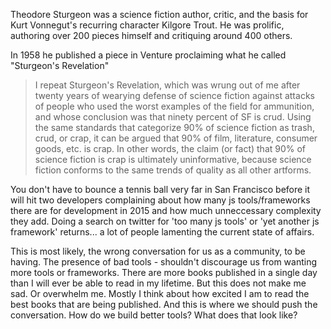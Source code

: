 Theodore Sturgeon was a science fiction author, critic, and the basis for Kurt Vonnegut's recurring character Kilgore Trout. He was prolific, authoring over 200 pieces himself and critiquing around 400 others.

In 1958 he published a piece in Venture proclaiming what he called "Sturgeon's Revelation"

> I repeat Sturgeon's Revelation, which was wrung out of me after twenty years of wearying defense of science fiction against attacks of people who used the worst examples of the field for ammunition, and whose conclusion was that ninety percent of SF is crud. Using the same standards that categorize 90% of science fiction as trash, crud, or crap, it can be argued that 90% of film, literature, consumer goods, etc. is crap. In other words, the claim (or fact) that 90% of science fiction is crap is ultimately uninformative, because science fiction conforms to the same trends of quality as all other artforms.

You don't have to bounce a tennis ball very far in San Francisco before it will hit two developers complaining about how many js tools/frameworks there are for development in 2015 and how much unneccessary complexity they add. Doing a search on twitter for 'too many js tools' or 'yet another js framework' returns... a lot of people lamenting the current state of affairs.

This is most likely, the wrong conversation for us as a community, to be having. The presence of bad tools - shouldn't discourage us from wanting more tools or frameworks. There are more books published in a single day than I will ever be able to read in my lifetime. But this does not make me sad. Or overwhelm me. Mostly I think about how excited I am to read the best books that are being published. And this is where we should push the conversation. How do we build better tools? What does that look like?
